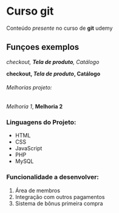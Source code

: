 # Curso git

Conteúdo *presente* no curso de **git** udemy

## Funçoes exemplos

_checkout, **Tela de produto**, Catálogo_

**checkout, _Tela de produto_, Catálogo**

###### Melhorias projeto:

_Melhoria 1_, **Melhoria 2**


### Linguagens do Projeto:

* HTML
* CSS
* JavaScript
* PHP
* MySQL


### Funcionalidade a desenvolver:

1. Área de membros
2. Integração com outros pagamentos
3. Sistema de bônus primeira compra